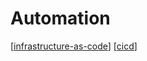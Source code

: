 # Automation

[[infrastructure-as-code]]
[[cicd]]

[//begin]: # "Autogenerated link references for markdown compatibility"
[infrastructure-as-code]: infrastructure-as-code "Infrastructure as code"
[cicd]: cicd "CI/CD"
[//end]: # "Autogenerated link references"